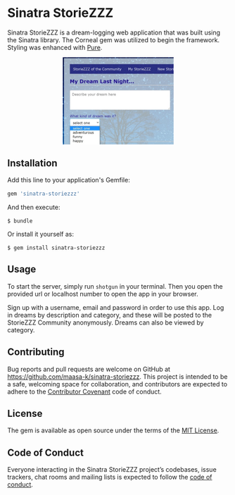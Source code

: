 # Sinatra StorieZZZ

Sinatra StorieZZZ is a dream-logging web application that was built using the Sinatra library.  The Corneal gem was utilized to begin the framework.  Styling was enhanced with [Pure](https://purecss.io/). 

<img src="public/images/new-dream-screenshot.jpg" alt="Screenshot of New Dream Form" style="width:50%;height:50%; display:block; margin-left:auto; margin-right:auto;">

## Installation

Add this line to your application's Gemfile:

```ruby
gem 'sinatra-storiezzz'
```

And then execute:

    $ bundle

Or install it yourself as:

    $ gem install sinatra-storiezzz

## Usage

To start the server, simply run ` shotgun ` in your terminal.  Then you open the provided url or localhost number to open the app in your browser. 

Sign up with a username, email and password in order to use this app.  Log in dreams by description and category, and these will be posted to the StorieZZZ Community anonymously.  Dreams can also be viewed by category. 

## Contributing

Bug reports and pull requests are welcome on GitHub at https://github.com/maasa-k/sinatra-storiezzz. This project is intended to be a safe, welcoming space for collaboration, and contributors are expected to adhere to the [Contributor Covenant](http://contributor-covenant.org) code of conduct.

## License

The gem is available as open source under the terms of the [MIT License](https://opensource.org/licenses/MIT).

## Code of Conduct

Everyone interacting in the Sinatra StorieZZZ project’s codebases, issue trackers, chat rooms and mailing lists is expected to follow the [code of conduct](https://github.com/maasa-k/sinatra-storiezzz/blob/master/CODE_OF_CONDUCT.md).